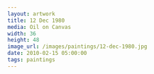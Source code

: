 ```yaml
---
layout: artwork
title: 12 Dec 1980
media: Oil on Canvas
width: 36
height: 48
image_url: /images/paintings/12-dec-1980.jpg
date: 2010-02-15 05:00:00
tags: paintings
---
```

